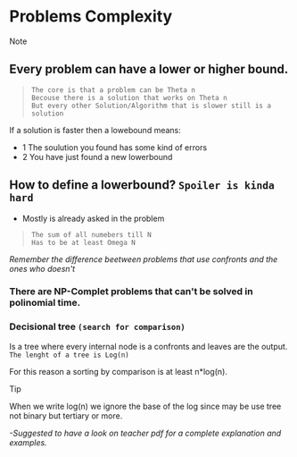 # Problems Complexity
> [!NOTE]
> ## Every problem can have a lower or higher bound.
>>     The core is that a problem can be Theta n
>>     Becouse there is a solution that works on Theta n
>>     But every other Solution/Algorithm that is slower still is a solution
> If a solution is faster then a lowebound means:
> - 1 The soulution you found has some kind of errors
> - 2 You have just found a new lowerbound
>
> ## How to define a lowerbound? `Spoiler is kinda hard`
> - Mostly is already asked in the problem
>>     The sum of all numebers till N
>>     Has to be at least Omega N
> *Remember the difference beetween problems that use confronts and the ones who doesn't*
> ### There are NP-Complet problems that can't be solved in polinomial time.
>
> ### Decisional tree `(search for comparison)`
> Is a tree where every internal node is a confronts and leaves are the output. `The lenght of a tree is Log(n)`
>
> For this reason a sorting by comparison is at least n*log(n).
>

> [!TIP]
> When we write log(n) we ignore the base of the log since may be use tree not binary but tertiary or more.
> 
> *-Suggested to have a look on teacher pdf for a complete explanation and examples.*

